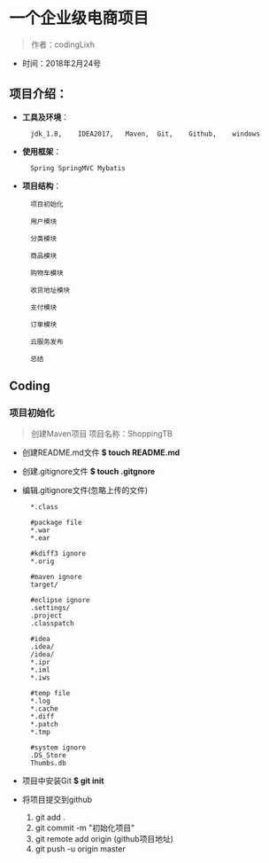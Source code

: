 # 一个企业级电商项目

> 作者：codingLixh

- 时间：2018年2月24号

## 项目介绍：
    
- **工具及环境**：

        jdk_1.8,    IDEA2017,   Maven,  Git,    Github,    windows
        
- **使用框架**：

        Spring SpringMVC Mybatis
        
- **项目结构**：

        项目初始化
           
        用户模块
            
        分类模块
            
        商品模块
            
        购物车模块
           
        收货地址模块
          
        支付模块
            
        订单模块
            
        云服务发布
           
        总结
        
## Coding
    
### 项目初始化

> 创建Maven项目 项目名称：ShoppingTB

- 创建README.md文件  **$ touch README.md**

- 创建.gitignore文件  **$ touch .gitgnore**

- 编辑.gitignore文件(忽略上传的文件)

        *.class
        
        #package file
        *.war
        *.ear
        
        #kdiff3 ignore
        *.orig
        
        #maven ignore
        target/
        
        #eclipse ignore
        .settings/
        .project
        .classpatch
        
        #idea
        .idea/
        /idea/
        *.ipr
        *.iml
        *.iws
        
        #temp file
        *.log
        *.cache
        *.diff
        *.patch
        *.tmp
        
        #system ignore
        .DS_Store
        Thumbs.db

- 项目中安装Git    **$ git init**

- 将项目提交到github
    
    1.   git add .
    2.   git commit -m "初始化项目"
    3.   git remote add origin (github项目地址)
    4.   git push -u origin master
    

